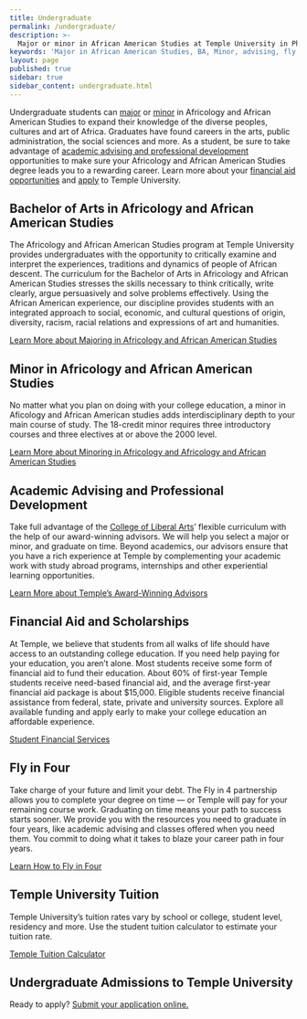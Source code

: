 ```yaml
---
title: Undergraduate
permalink: /undergraduate/
description: >-
  Major or minor in African American Studies at Temple University in Philadephia. critically examine and interpret the experiences, traditions and dynamics of people of African descent.
keywords: 'Major in African American Studies, BA, Minor, advising, fly in four, tuition, scholarships'
layout: page
published: true
sidebar: true
sidebar_content: undergraduate.html
---
```

Undergraduate students can [major](#bachelor-of-arts-in-africology-and-african-american-studies) or [minor](#minor-in-africology-and-african-american-studies) in Africology and African American Studies to expand their knowledge of the diverse peoples, cultures and art of Africa. Graduates have found careers in the arts, public administration, the social sciences and more. As a student, be sure to take advantage of [academic advising and professional development](#academic-advising-and-professional-development) opportunities to make sure your Africology and African American Studies degree leads you to a rewarding career. Learn more about your [financial aid opportunities](#financial-aid-and-scholarships) and [apply](#undergraduate-admissions-to-temple-university) to Temple University.

## Bachelor of Arts in Africology and African American Studies
The Africology and African American Studies program at Temple University provides undergraduates with the opportunity to critically examine and interpret the experiences, traditions and dynamics of people of African descent. The curriculum for the Bachelor of Arts in Africology and African American Studies stresses the skills necessary to think critically, write clearly, argue persuasively and solve problems effectively. Using the African American experience, our discipline provides students with an integrated approach to social, economic, and cultural questions of origin, diversity, racism, racial relations and expressions of art and humanities.

[Learn More about Majoring in Africology and African American Studies](http://bulletin.temple.edu/undergraduate/liberal-arts/africology-african-american-studies/ba-africology-african-american-studies/)

## Minor in Africology and African American Studies
No matter what you plan on doing with your college education, a minor in Aficology and African American studies adds interdisciplinary depth to your main course of study. The 18-credit minor requires three introductory courses and three electives at or above the 2000 level.

[Learn More about Minoring in Africology and Africology and African American Studies](http://bulletin.temple.edu/undergraduate/liberal-arts/africology-african-american-studies/minor-africology-african-american-studies/)

## Academic Advising and Professional Development
Take full advantage of the [College of Liberal Arts](https://liberalarts.temple.edu/)’ flexible curriculum with the help of our award-winning advisors. We will help you select a major or minor, and graduate on time. Beyond academics, our advisors ensure that you have a rich experience at Temple by complementing your academic work with study abroad programs, internships and other experiential learning opportunities.

[Learn More about Temple’s Award-Winning Advisors](https://liberalarts.temple.edu/advising)

## Financial Aid and Scholarships
At Temple, we believe that students from all walks of life should have access to an outstanding college education. If you need help paying for your education, you aren’t alone. Most students receive some form of financial aid to fund their education. About 60% of first-year Temple students receive need-based financial aid, and the average first-year financial aid package is about $15,000. Eligible students receive financial assistance from federal, state, private and university sources. Explore all available funding and apply early to make your college education an affordable experience.

[Student Financial Services](https://sfs.temple.edu/financial-aid-types)

## Fly in Four
Take charge of your future and limit your debt. The Fly in 4 partnership allows you to complete your degree on time — or Temple will pay for your remaining course work. Graduating on time means your path to success starts sooner. We provide you with the resources you need to graduate in four years, like academic advising and classes offered when you need them. You commit to doing what it takes to blaze your career path in four years.

[Learn How to Fly in Four](http://fly.temple.edu/)

## Temple University Tuition
Temple University’s tuition rates vary by school or college, student level, residency and more. Use the student tuition calculator to estimate your tuition rate.

[Temple Tuition Calculator](https://bursar.temple.edu/tuition-and-fees/tuition-rates)

## Undergraduate Admissions to Temple University
Ready to apply? [Submit your application online.](http://admissions.temple.edu/apply)
